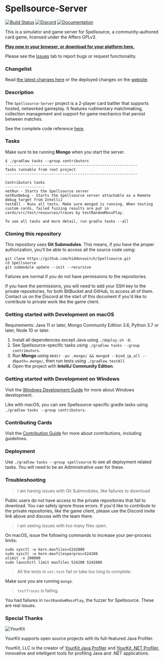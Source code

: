 # Spellsource-Server

[![Build Status](https://travis-ci.org/hiddenswitch/Spellsource.svg?branch=master)](https://travis-ci.org/hiddenswitch/Spellsource)
[![Discord](https://img.shields.io/badge/chat-join%20us%20on%20discord-blue.svg?longCache=true&style=flat&icon=discord)](https://discord.gg/HmbESh2)
[![Documentation](https://img.shields.io/badge/docs-java-yellow.svg?longCache=true&style=flat)](https://www.playspellsource.com/javadoc)

This is a simulator and game server for Spellsource, a community-authored card game, licensed under the Affero GPLv3.

**[Play now in your browser, or download for your platform here.](www/src/pages-markdown/download.md)**

Please see the [Issues](https://github.com/hiddenswitch/Spellsource/issues) tab to report bugs or request functionality. 

### Changelist

Read [the latest changes here](www/src/pages-markdown/whatsnew.md) or the deployed changes on the [website](https://www.playspellsource.com/whats-new).

### Description

The `Spellsource-Server` project is a 2-player card battler that supports hosted, networked gameplay. It features rudimentary matchmaking, collection management and support for game mechanics that persist between matches.

See the complete code reference [here](https://www.playspellsource.com/javadoc).

### Tasks

Make sure to be running **Mongo** when you start the server.

```shell script
$ ./gradlew tasks --group contributors
------------------------------------------------------------
Tasks runnable from root project
------------------------------------------------------------

Contributors tasks
------------------
netRun - Starts the Spellsource server
netRunDebug - Starts the Spellsource server attachable as a Remote debug target from IntelliJ
testAll - Runs all tests. Make sure mongod is running. When testing custom cards, failed fuzzing results are put in cards/src/test/resources/traces by testRandomMassPlay.

To see all tasks and more detail, run gradle tasks --all
```

### Cloning this repository

This repository uses **Git Submodules**. This means, if you have the proper authorization, you'll be able to access all the source code using:

```shell script
git clone https://github.com/hiddenswitch/Spellsource.git
cd Spellsource
git submodule update --init --recursive
```

Failures are normal if you do not have permissions to the repositories.

If you have the permissions, you will need to add your SSH key to the private repositories, for both BitBucket and GitHub, to access all of them. Contact us on the Discord at the start of this document if you'd like to contribute to private work like the game client.

### Getting started with Development on macOS

Requirements: Java 11 or later, Mongo Community Edition 3.6, Python 3.7 or later, Node 10 or later.

 1. Install all dependencies except Java using `./deploy.sh -D`.
 2. See Spellsource-specific tasks using `./gradlew tasks --group contributors`.
 3. Run **Mongo** using `mkdir -pv .mongo/ && mongod --bind_ip_all --dbpath=.mongo/`, then run tests using `./gradlew testAll`
 4. Open the project with **IntelliJ Community Edition**.

### Getting started with Development on Windows

Visit the [Windows Development Guide](www/src/pages-markdown/windowsdevelopment.md) for more about Windows development.

Like with macOS, you can see Spellsource-specific gradle tasks using `./gradlew tasks --group contributors`.

### Contributing Cards

Visit the [Contribution Guide](www/src/pages-markdown/contribute.md) for more about contributions, including guidelines.

### Deployment

Use `./gradlew tasks --group spellsource` to see all deployment related tasks. You will need to be an Administrative user for these.

### Troubleshooting

> I am having issues with Git Submodules, like failures to download

Public users do not have access to the private repositories that fail to download. You can safely ignore those errors. If you'd like to contribute to the private repositories, like the game client, please use the Discord invite link above and discuss with the team there.

> I am seeing issues with too many files open.

On macOS, issue the following commands to increase your per-process limits:

```shell script
sudo sysctl -w kern.maxfiles=5242880
sudo sysctl -w kern.maxfilesperproc=524288
ulimit -n 200000
sudo launchctl limit maxfiles 524288 5242880
```

> All the tests in `net:test` fail or take too long to complete.

Make sure you are running `mongo`.

> `testTraces` is failing.

You had failures in `testRandomMassPlay`, the fuzzer for Spellsource. These are real issues.

### Special Thanks

![YourKit](https://www.yourkit.com/images/yklogo.png)

YourKit supports open source projects with its full-featured Java Profiler.

YourKit, LLC is the creator of <a href="https://www.yourkit.com/java/profiler/index.jsp">YourKit Java Profiler</a>
and <a href="https://www.yourkit.com/.net/profiler/index.jsp">YourKit .NET Profiler</a>,
innovative and intelligent tools for profiling Java and .NET applications.
